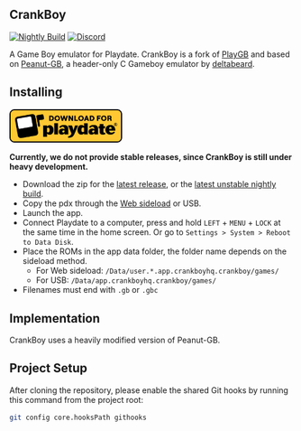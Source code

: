 <!--
<p>
<img src="assets/playgb-logo-2x.png?raw=true" width="200">
</p>
-->

## CrankBoy

[![Nightly Build](https://github.com/CrankBoyHQ/crankboy-app/actions/workflows/nightly.yml/badge.svg)](https://github.com/CrankBoyHQ/crankboy-app/actions/workflows/nightly.yml)
[![Discord](https://img.shields.io/discord/675983554655551509?logo=discord&logoColor=white&color=7289DA)](https://discord.com/channels/675983554655551509/1378119815641694278)

A Game Boy emulator for Playdate. CrankBoy is a fork of [PlayGB](https://github.com/risolvipro/PlayGB)
and based on [Peanut-GB](https://github.com/deltabeard/Peanut-GB), a header-only C Gameboy emulator by
[deltabeard](https://github.com/deltabeard).

## Installing

<a href="https://github.com/CrankBoyHQ/crankboy-app/releases/latest"><img src="assets/playdate-badge-download.png?raw=true" width="200"></a>

**Currently, we do not provide stable releases, since CrankBoy is still under heavy development.**

- Download the zip for the [latest release](https://github.com/CrankBoyHQ/crankboy-app/releases/latest),
  or the [latest unstable nightly build](https://github.com/CrankBoyHQ/crankboy-app/actions/workflows/nightly.yml).
- Copy the pdx through the [Web sideload](https://play.date/account/sideload/) or USB.
- Launch the app.
- Connect Playdate to a computer, press and hold `LEFT` + `MENU` + `LOCK` at the same time in the home
  screen. Or go to `Settings > System > Reboot to Data Disk`.
- Place the ROMs in the app data folder, the folder name depends on the sideload method.
    - For Web sideload: `/Data/user.*.app.crankboyhq.crankboy/games/`
    - For USB: `/Data/app.crankboyhq.crankboy/games/`
- Filenames must end with `.gb` or `.gbc`

## Implementation

CrankBoy uses a heavily modified version of Peanut-GB.

## Project Setup

After cloning the repository, please enable the shared Git hooks by running this command from the project root:

```bash
git config core.hooksPath githooks
```
